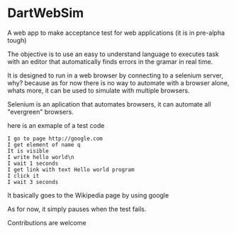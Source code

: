 DartWebSim
==========

A web app to make acceptance test for web applications (it is in pre-alpha tough)

The objective is to use an easy to understand language to executes task
with an editor that automatically finds errors in the gramar in real time.

It is designed to run in a web browser by connecting to a selenium server, why?
because as for now there is no way to automate with a browser alone, whats more,
it can be used to simulate with multiple browsers.

Selenium is an aplication that automates browsers, it can automate all "evergreen"
browsers.

here is an exmaple of a test code

    I go to page http://google.com
    I get element of name q
    It is visible
    I write hello world\n
    I wait 1 seconds
    I get link with text Hello world program
    I click it
    I wait 3 seconds
    
It basically goes to the Wikipedia page by using google 


As for now, it simply pauses when the test fails.

Contributions are welcome
